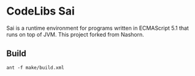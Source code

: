 CodeLibs Sai
=============

Sai is a runtime environment for programs written in ECMAScript 5.1 that runs on top of JVM.
This project forked from Nashorn.

## Build

```
ant -f make/build.xml
```

